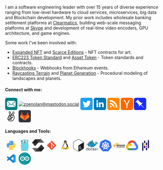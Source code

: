 I am a software engineering leader with over 15 years of diverse experience ranging from low-level hardware to cloud services, microservices, big data and Blockchain development. My prior work includes wholesale banking settlement platforms at [Clearmatics](https://www.clearmatics.com/), building web-scale messaging platforms at [Skype](https://www.skype.com/) and development of real-time video encoders, GPU architecture, and game engines. 

Some work I've been involved with:
- [Expanded NFT](https://github.com/joinzien/expanded-nft) and [Scarce Editions](https://github.com/joinzien/scarce-editions) - NFT contracts for art.
- [ERC223 Token Standard](https://github.com/Dexaran/ERC223-token-standard) and [Asset Token](https://github.com/clearmatics/asset-token) - Token standards and contracts.
- [Blockhooks](https://github.com/EthereumWebhooks/blockhooks) - Webhooks from Ethereum events.
- [Raycasting Terrain](https://github.com/zoenolan/RaycastingFractalTerrain) and [Planet Generation](https://github.com/zoenolan/FractalPlanetGeneration) - Procedural modeling of landscapes and planets.

<h4 align="left">Connect with me:</h3>
<p align="left"> <a href="mailto:hello@zoenolan.org" target="blank"><img align="center" src="images/connect/email.svg" alt="zoenolan" height="40" width="40" /></a> <a href="https://mastodon.social/@zoenolan" target="blank"><img align="center" src="images/connect/mastodon.svg" alt="zoenolan@mastodon.social" height="40" width="40" /></a> <a href="https://twitter.com/zoe_nolan" target="blank"><img align="center" src="images/connect/twitter.svg" alt="zoe_nolan" height="40" width="40" /></a> <a href="https://linkedin.com/in/zoenolan" target="blank"><img align="center" src="images/connect/linkedin.svg" alt="zoenolan" height="40" width="40" /></a> <a href="http://zoenolan.org/feed/" target="blank"><img align="center" src="images/connect/rss.svg" alt="http://zoenolan.org/feed/" height="40" width="40" /></a> <a href="https://news.ycombinator.com/user?id=zoenolan" target="blank"><img align="center" src="images/connect/hackernews.svg" alt="https://news.ycombinator.com/user?id=zoenolan" height="40" width="40" /></a> <a href="https://pinboard.in/u:zoenolan" target="blank"><img align="center" src="images/connect/pinboard.svg" alt="https://pinboard.in/u:zoenolan" height="40" width="40" /></a> <a href="https://angel.co/u/zoenolan" target="blank"><img align="center" src="images/connect/angellist.svg" alt="https://angel.co/u/zoenolan" height="40" width="40" /></a> <a href="https://gitlab.com/zoenolan" target="blank"><img align="center" src="images/connect/gitlab.svg" alt="https://gitlab.com/zoenolan" height="40" width="40" /></a> </p>

<h4 align="left">Languages and Tools:</h4>
<p align="left"> <a href="https://www.python.org" target="_blank" rel="noreferrer"><img src="images/tools/python.svg" alt="python" width="40" height="40"/></a> <a href="https://golang.org" target="_blank" rel="noreferrer"><img src="images/tools/go.svg" alt="go" width="40" height="40"/></a> <a href="https://soliditylang.org/" target="_blank" rel="noreferrer"><img src="images/tools/solidity.svg" alt="solidity" width="40" height="40"/></a> <a href="https://git-scm.com/" target="_blank" rel="noreferrer"><img src="images/tools/git.svg" alt="git" width="40" height="40"/></a> <a href="https://www.linux.org/" target="_blank" rel="noreferrer"><img src="images/tools/linux.svg" alt="linux" width="40" height="40"/></a> <a href="https://www.gnu.org/software/bash/" target="_blank" rel="noreferrer"><img src="images/tools/bash.svg" alt="bash" width="40" height="40"/></a> <a href="https://www.docker.com/" target="_blank" rel="noreferrer"><img src="images/tools/docker.svg" alt="docker" width="40" height="40"/></a> <a href="https://kubernetes.io" target="_blank" rel="noreferrer"><img src="images/tools/kubernetes.svg" alt="kubernetes" width="40" height="40"/></a> <a href="https://aws.amazon.com" target="_blank" rel="noreferrer"><img src="images/tools/aws.svg" alt="aws" width="40" height="40"/></a>
<a href="https://cloud.google.com" target="_blank" rel="noreferrer"><img src="images/tools/gcp.svg" alt="gcp" width="40" height="40"/></a> <a href="https://pandas.pydata.org/" target="_blank" rel="noreferrer"><img src="images/tools/pandas.svg" alt="pandas" width="40" height="40"/></a> <a href="https://code.visualstudio.com/" target="_blank" rel="noreferrer"><img src="images/tools/visualstudiocode.svg" alt="Visual Studio Code" width="40" height="40"/></a> <a href="https://www.arduino.cc/" target="_blank" rel="noreferrer"><img src="images/tools/arduino.svg" alt="arduino" width="40" height="40"/></a> 
</p>
